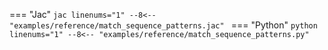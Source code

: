 === "Jac"
    ```jac linenums="1"
    --8<-- "examples/reference/match_sequence_patterns.jac"
    ```
=== "Python"
    ```python linenums="1"
    --8<-- "examples/reference/match_sequence_patterns.py"
    ```
